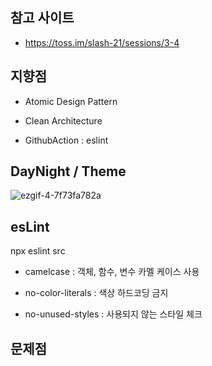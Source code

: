 ## 참고 사이트

- https://toss.im/slash-21/sessions/3-4



## 지향점

- Atomic Design Pattern

- Clean Architecture

- GithubAction : eslint


## DayNight / Theme

![ezgif-4-7f73fa782a](https://user-images.githubusercontent.com/39161206/231633438-12955f8e-9d94-4534-a292-f8a5100aa189.gif)


## esLint

npx eslint src

- camelcase : 객체, 함수, 변수 카멜 케이스 사용

- no-color-literals : 색상 하드코딩 금지

- no-unused-styles : 사용되지 않는 스타일 체크


## 문제점
